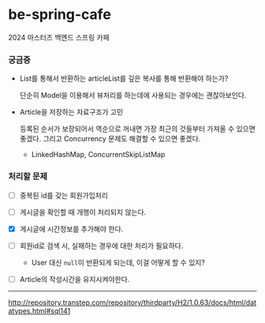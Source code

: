 # be-spring-cafe
2024 마스터즈 백엔드 스프링 카페

### 궁금증

- List를 통해서 반환하는 articleList를 깊은 복사를 통해 반환해야 하는가?

    단순히 Model을 이용해서 뷰처리를 하는데에 사용되는 경우에는 괜찮아보인다.

- Article을 저장하는 자료구조가 고민

    등록된 순서가 보장되어서 역순으로 꺼내면 가장 최근의 것들부터 가져올 수 있으면 좋겠다.
    그리고 Concurrency 문제도 해결할 수 있으면 좋겠다.

    - LinkedHashMap, ConcurrentSkipListMap


### 처리할 문제

- [ ] 중복된 id를 갖는 회원가입처리

- [ ] 게시글을 확인할 때 개행이 처리되지 않는다.

- [x] 게시글에 시간정보를 추가해야 한다.

- [ ] 회원id로 검색 시, 실패하는 경우에 대한 처리가 필요하다.
  - User 대신 `null`이 반환되게 되는데, 이걸 어떻게 할 수 있지?

- [ ] Article의 작성시간을 유지시켜야한다. 
---

http://repository.transtep.com/repository/thirdparty/H2/1.0.63/docs/html/datatypes.html#sql141
